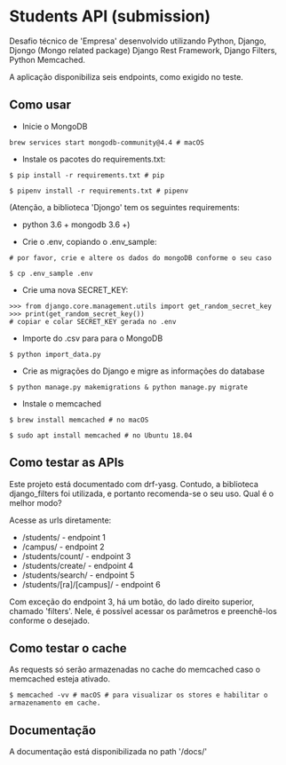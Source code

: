 # Students API (submission)

Desafio técnico de 'Empresa' desenvolvido utilizando Python, Django, Djongo (Mongo related package) Django Rest Framework, Django Filters, Python Memcached. 

A aplicação disponibiliza seis endpoints, como exigido no teste. 

## Como usar

- Inicie o MongoDB

`brew services start mongodb-community@4.4 # macOS`

- Instale os pacotes do requirements.txt:

`$ pip install -r requirements.txt # pip`

`$ pipenv install -r requirements.txt # pipenv`

(Atenção, a biblioteca 'Djongo' tem os seguintes requirements:
* python 3.6 +
mongodb 3.6 +)

- Crie o .env, copiando o .env_sample:
```
# por favor, crie e altere os dados do mongoDB conforme o seu caso

$ cp .env_sample .env
```

- Crie uma nova SECRET_KEY:

```
>>> from django.core.management.utils import get_random_secret_key
>>> print(get_random_secret_key())
# copiar e colar SECRET_KEY gerada no .env
```

- Importe do .csv para para o MongoDB

`$ python import_data.py`

- Crie as migrações do Django e migre as informações do database

`$ python manage.py makemigrations & python manage.py migrate`

- Instale o memcached


`$ brew install memcached # no macOS`

`$ sudo apt install memcached # no Ubuntu 18.04`

## Como testar as APIs

Este projeto está documentado com drf-yasg. Contudo, a biblioteca django_filters foi utilizada, e portanto recomenda-se o seu uso. Qual é o melhor modo?

Acesse as urls diretamente:
* /students/ - endpoint 1
* /campus/ - endpoint 2
* /students/count/ - endpoint 3
* /students/create/ - endpoint 4
* /students/search/ - endpoint 5
* /students/[ra]/[campus]/ - endpoint 6

Com exceção do endpoint 3, há um botão, do lado direito superior, chamado 'filters'. Nele, é possível acessar os parâmetros e preenchê-los conforme o desejado.

## Como testar o cache

As requests só serão armazenadas no cache do memcached caso o memcached esteja ativado. 

`$ memcached -vv # macOS # para visualizar os stores e habilitar o armazenamento em cache. ` 

## Documentação

A documentação está disponibilizada no path '/docs/'

